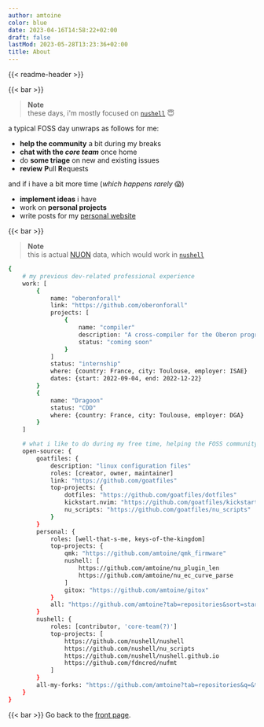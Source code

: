 ```yaml
---
author: amtoine
color: blue
date: 2023-04-16T14:58:22+02:00
draft: false
lastMod: 2023-05-28T13:23:36+02:00
title: About
---
```


{{< readme-header >}}

{{< bar >}}

> **Note**  
> these days, i'm mostly focused on [`nushell`] :innocent:

a typical FOSS day unwraps as follows for me:
- **help the community** a bit during my breaks
- **chat with the *core team*** once home
- do **some triage** on new and existing issues
- **review** **P**ull **R**equests

and if i have a bit more time (*which happens rarely* :scream:)
- **implement ideas** i have
- work on **personal projects**
- write posts for my [personal website](https://amtoine.github.io)

{{< bar >}}

> **Note**  
> this is actual [NUON] data, which would work in [`nushell`](https://nushell.sh)
```bash
{
    # my previous dev-related professional experience
    work: [
        {
            name: "oberonforall"
            link: "https://github.com/oberonforall"
            projects: [
                {
                    name: "compiler"
                    description: "A cross-compiler for the Oberon programming language."
                    status: "coming soon"
                }
            ]
            status: "internship"
            where: {country: France, city: Toulouse, employer: ISAE}
            dates: {start: 2022-09-04, end: 2022-12-22}
        }
        {
            name: "Dragoon"
            status: "CDD"
            where: {country: France, city: Toulouse, employer: DGA}
        }
    ]

    # what i like to do during my free time, helping the FOSS community a bit
    open-source: {
        goatfiles: {
            description: "linux configuration files"
            roles: [creator, owner, maintainer]
            link: "https://github.com/goatfiles"
            top-projects: {
                dotfiles: "https://github.com/goatfiles/dotfiles"
                kickstart.nvim: "https://github.com/goatfiles/kickstart.nvim"
                nu_scripts: "https://github.com/goatfiles/nu_scripts"
            }
        }
        personal: {
            roles: [well-that-s-me, keys-of-the-kingdom]
            top-projects: {
                qmk: "https://github.com/amtoine/qmk_firmware"
                nushell: [
                    https://github.com/amtoine/nu_plugin_len
                    https://github.com/amtoine/nu_ec_curve_parse
                ]
                gitox: "https://github.com/amtoine/gitox"
            }
            all: "https://github.com/amtoine?tab=repositories&sort=stargazers"
        }
        nushell: {
            roles: [contributor, 'core-team(?)']
            top-projects: [
                https://github.com/nushell/nushell
                https://github.com/nushell/nu_scripts
                https://github.com/nushell/nushell.github.io
                https://github.com/fdncred/nufmt
            ]
        }
        all-my-forks: "https://github.com/amtoine?tab=repositories&q=&type=fork&language=&sort=stargazers"
    }
}
```

{{< bar >}}
Go back to the [front page](/).

[NUON]: https://www.nushell.sh/book/loading_data.html#nuon
[`nushell`]: https://github.com/nushell

